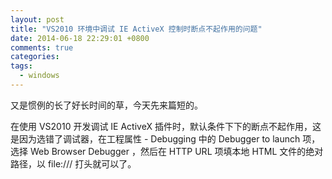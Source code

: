 ```yaml
---
layout: post
title: "VS2010 环境中调试 IE ActiveX 控制时断点不起作用的问题"
date: 2014-06-18 22:29:01 +0800
comments: true
categories: 
tags:
  - windows
---
```


又是惯例的长了好长时间的草，今天先来篇短的。

在使用 VS2010 开发调试 IE ActiveX 插件时，默认条件下下的断点不起作用，这是因为选错了调试器，在工程属性 - Debugging 中的 Debugger to launch 项，选择 Web Browser Debugger ，然后在 HTTP URL 项填本地 HTML 文件的绝对路径，以 file:/// 打头就可以了。
